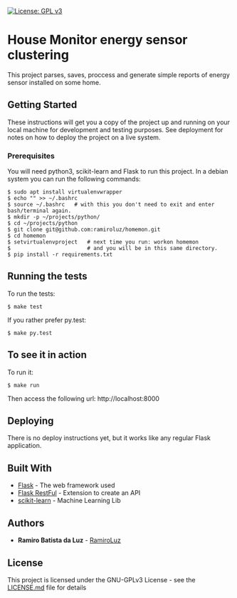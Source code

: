 [![License: GPL v3](https://img.shields.io/badge/License-GPL%20v3-blue.svg)](https://www.gnu.org/licenses/gpl-3.0)

# House Monitor energy sensor clustering

This project parses, saves, proccess and generate simple reports of energy sensor installed on some home.

## Getting Started

These instructions will get you a copy of the project up and running on your local machine for development and testing purposes. See deployment for notes on how to deploy the project on a live system.

### Prerequisites

You will need python3, scikit-learn and Flask to run this project. In a debian system you can run the following commands:

```
$ sudo apt install virtualenvwrapper
$ echo "" >> ~/.bashrc
$ source ~/.bashrc   # with this you don't need to exit and enter bash/terminal again.
$ mkdir -p ~/projects/python/
$ cd ~/projects/python
$ git clone git@github.com:ramiroluz/homemon.git
$ cd homemon
$ setvirtualenvproject   # next time you run: workon homemon
$                        # and you will be in this same directory.
$ pip install -r requirements.txt
```

## Running the tests

To run the tests:

```
$ make test
```

If you rather prefer py.test:

```
$ make py.test
```

## To see it in action

To run it:

```
$ make run
```

Then access the following url: http://localhost:8000

## Deploying

There is no deploy instructions yet, but it works like any regular Flask application.

## Built With

* [Flask](http://flask.pocoo.org/) - The web framework used
* [Flask RestFul](https://flask-restful.readthedocs.io/en/latest/) - Extension to create an API
* [scikit-learn](http://scikit-learn.org/stable/) - Machine Learning Lib

## Authors

* **Ramiro Batista da Luz** - [RamiroLuz](https://github.com/ramiroluz)

## License

This project is licensed under the GNU-GPLv3 License - see the [LICENSE.md](LICENSE.md) file for details
